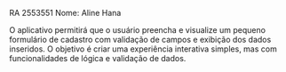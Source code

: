 RA 2553551
Nome: Aline Hana

O aplicativo permitirá que o usuário preencha e visualize um pequeno formulário de cadastro com validação de campos e exibição dos dados inseridos.
O objetivo é criar uma experiência interativa simples, mas com funcionalidades de lógica e validação de dados.
